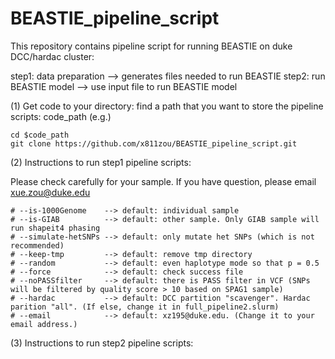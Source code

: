 # BEASTIE_pipeline_script
This repository contains pipeline script for running BEASTIE on duke DCC/hardac cluster:

step1: data preparation --> generates files needed to run BEASTIE 
step2: run BEASTIE model --> use input file to run BEASTIE model

(1) Get code to your directory:
find a path that you want to store the pipeline scripts: code_path (e.g.)
```
cd $code_path
git clone https://github.com/x811zou/BEASTIE_pipeline_script.git
```

(2) Instructions to run step1 pipeline scripts:

Please check carefully for your sample. If you have question, please email xue.zou@duke.edu
```
# --is-1000Genome    --> default: individual sample
# --is-GIAB          --> default: other sample. Only GIAB sample will run shapeit4 phasing
# --simulate-hetSNPs --> default: only mutate het SNPs (which is not recommended)
# --keep-tmp         --> default: remove tmp directory
# --random           --> default: even haplotype mode so that p = 0.5
# --force            --> default: check success file
# --noPASSfilter     --> default: there is PASS filter in VCF (SNPs will be filtered by quality score > 10 based on SPAG1 sample)
# --hardac           --> default: DCC partition "scavenger". Hardac parition "all". (If else, change it in full_pipeline2.slurm)
# --email            --> default: xz195@duke.edu. (Change it to your email address.)
```
(3) Instructions to run step2 pipeline scripts:

